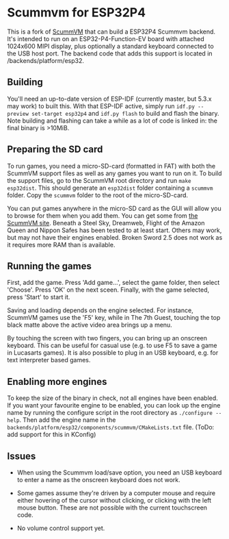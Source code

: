 
Scummvm for ESP32P4
===================

This is a fork of [ScummVM](https://github.com/scummvm/scummvm) that can build a ESP32P4 Scummvm backend. It's intended to run
on an ESP32-P4-Function-EV board with attached 1024x600 MIPI display, plus optionally
a standard keyboard connected to the USB host port. The backend code that adds this
support is located in /backends/platform/esp32.

Building
--------

You'll need an up-to-date version of ESP-IDF (currently master, but 5.3.x may work) to 
built this. With that ESP-IDF active, simply run ``idf.py --preview set-target esp32p4``
and ``idf.py flash`` to build and flash the binary. Note building and flashing can
take a while as a lot of code is linked in: the final binary is >10MiB.

Preparing the SD card
---------------------

To run games, you need a micro-SD-card (formatted in FAT) with both the ScummVM support
files as well as any games you want to run on it. To build the support files, go to the 
ScummVM root directory and run ``make esp32dist``. This should generate an ``esp32dist``
folder containing a ``scummvm`` folder. Copy the ``scummvm`` folder to the root of the
micro-SD-card.

You can put games anywhere in the micro-SD card as the GUI will allow you to browse for
them when you add them. You can get some from [the ScummVM site](https://www.scummvm.org/games/).
Beneath a Steel Sky, Dreamweb, Flight of the Amazon Queen and Nippon Safes has been
tested to at least start. Others may work, but may not have their engines enabled. Broken 
Sword 2.5 does not work as it requires more RAM than is available.

Running the games
-----------------

First, add the game. Press 'Add game...', select the game folder, then select 'Choose'. Press 'OK'
on the next sceen. Finally, with the game selected, press 'Start' to start it.

Saving and loading depends on the engine selected. For instance, ScummVM games use the 'F5' key,
while in The 7th Guest, touching the top black matte above the active video area brings up
a menu.

By touching the screen with two fingers, you can bring up an onscreen keyboard. This can be useful for
casual use (e.g. to use F5 to save a game in Lucasarts games). It is also possible to plug in
an USB keyboard, e.g. for text interpreter based games.

Enabling more engines
---------------------

To keep the size of the binary in check, not all engines have been enabled. If you want your 
favourite engine to be enabled, you can look up the engine name by running the configure
script in the root directory as ``./configure --help``. Then add the engine name in the
``backends/platform/esp32/components/scummvm/CMakeLists.txt`` file. (ToDo: add support for
this in KConfig)


Issues
------

* When using the Scummvm load/save option, you need an USB keyboard to enter a name as the onscreen
  keyboard does not work.

* Some games assume they're driven by a computer mouse and require either hovering of the cursor without
  clicking, or clicking with the left mouse button. These are not possible with the current touchscreen
  code.

* No volume control support yet.

